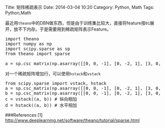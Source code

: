 Title: 矩阵稀疏表示
Date: 2014-03-04 10:20
Category: Python, Math
Tags: Python,Math

最近用<code>theano</code>中的DBN做东西，但是由于训练集比较大，直接将feature按<code>01</code>展开，放不下内存。于是需要用到稀疏矩阵表示Feature。

<pre>
import theano
import numpy as np
import scipy.sparse as sp
from theano import sparse

a = sp.csc_matrix(np.asarray([[0, 0, -1], [0, -2, 1], [3, 0, 0]], dtype='float32'))
</pre>

对一个稀疏矩阵增加行，可以使用<code>hstack</code>和<code>vstack</code>

<pre>
from scipy.sparse import vstack, hstack
a = sp.csc_matrix(np.asarray([[0, 0, -1], [0, -2, 1], [3, 0, 0]], dtype='float32'))
b = sp.csc_matrix(np.asarray([[0, 0, -1], [0, -2, 1], [3, 0, 0]], dtype='float32'))
c = vstack((a, b)) # 纵向相加
d = hstack((a, b)) # 水平相加
</pre>

###References
[1] http://www.deeplearning.net/software/theano/tutorial/sparse.html

